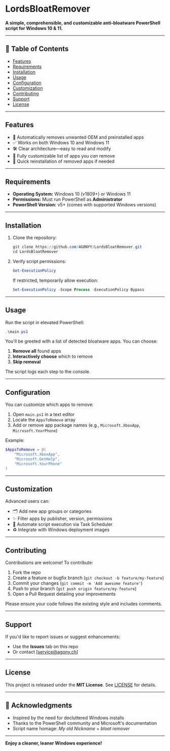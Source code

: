 # LordsBloatRemover

**A simple, comprehensible, and customizable anti‑bloatware PowerShell script for Windows 10 & 11.**

---

## 🚀 Table of Contents

- [Features](#features)  
- [Requirements](#requirements)  
- [Installation](#installation)  
- [Usage](#usage)  
- [Configuration](#configuration)  
- [Customization](#customization)  
- [Contributing](#contributing)  
- [Support](#support)  
- [License](#license)  

---

## Features

- 🧹 Automatically removes unwanted OEM and preinstalled apps  
- ✅ Works on both Windows 10 and Windows 11  
- 🛠️ Clear architecture—easy to read and modify  
- 🔄 Fully customizable list of apps you *can* remove  
- 🔁 Quick reinstallation of removed apps if needed  

---

## Requirements

- **Operating System:** Windows 10 (v1809+) or Windows 11  
- **Permissions:** Must run PowerShell as **Administrator**  
- **PowerShell Version:** v5+ (comes with supported Windows versions)  

---

## Installation

1. Clone the repository:
    ```powershell
   git clone https://github.com/4G0NYY/LordsBloatRemover.git
   cd LordsBloatRemover
    ```

2. Verify script permissions:

   ```powershell
   Get-ExecutionPolicy
   ```

   If restricted, temporarily allow execution:

   ```powershell
   Set-ExecutionPolicy -Scope Process -ExecutionPolicy Bypass
   ```

---

## Usage

Run the script in elevated PowerShell:

```powershell
.\main.ps1
```

You'll be greeted with a list of detected bloatware apps. You can choose:

1. **Remove all** found apps
2. **Interactively choose** which to remove
3. **Skip removal**

The script logs each step to the console.

---

## Configuration

You can customize which apps to remove:

1. Open `main.ps1` in a text editor
2. Locate the `AppsToRemove` array
3. Add or remove app package names (e.g., `Microsoft.XboxApp`, `Microsoft.YourPhone`)

Example:

```powershell
$AppsToRemove = @(
    "Microsoft.XboxApp",
    "Microsoft.GetHelp",
    "Microsoft.YourPhone"
)
```

---

## Customization

Advanced users can:

* 🗂️ Add new app groups or categories
* ✨ Filter apps by publisher, version, permissions
* 🔄 Automate script execution via Task Scheduler
* ♻️ Integrate with Windows deployment images

---

## Contributing

Contributions are welcome! To contribute:

1. Fork the repo
2. Create a feature or bugfix branch (`git checkout -b feature/my-feature`)
3. Commit your changes (`git commit -m 'Add awesome feature'`)
4. Push to your branch (`git push origin feature/my-feature`)
5. Open a Pull Request detailing your improvements

Please ensure your code follows the existing style and includes comments.

---

## Support

If you'd like to report issues or suggest enhancements:

* Use the **Issues** tab on this repo
* Or contact \[[service@agony.ch](mailto:service@agony.ch)]

---

## License

This project is released under the **MIT License**. See [LICENSE](./LICENSE) for details.

---

## 🙏 Acknowledgments

* Inspired by the need for decluttered Windows installs
* Thanks to the PowerShell community and Microsoft's documentation
* Script name homage: *My old Nickname* + *bloat remover*

---

**Enjoy a cleaner, leaner Windows experience!**